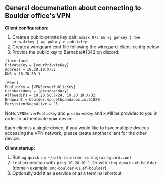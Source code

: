 ## General documenation about connecting to Boulder office's VPN

**Client configuration:**

1. Create a public-private key pair: `umask 077 && wg genkey | tee privatekey | wg pubkey > publickey`
2. Create a wireguard.conf file following the wireguard-client-config below
3. Provide the public key to Barnabas#1342 on discord.  

```
[Interface]
PrivateKey = [yourPrivateKey]
Address = 10.20.10.X/32
DNS = 10.20.50.1

[Peer]
PublicKey = [VPNServerPublicKey]
PresharedKey = [presharedKey]
AllowedIPs = 10.20.50.0/24, 10.20.10.X/32
Endpoint = boulder.vpn.ethpandaops.io:51820
PersistentKeepalive = 15
```

Note: `VPNServerPublicKey` and `presharedKey` and `X` will be provided to you in order to authenticate your device.

Each client is a single device, if you would like to have multiple devices accessing the VPN network, please create another client for the other device. 


**Client startup:**

1. Run `wg-quick up ~/path-to-client-config/wireguard.conf`
2. Test connection with: `ping 10.20.50.1`. Or with `ping domain.ef-boulder` (domain example: `smc-boulder-01.ef-boulder`).
3. Optionally add it as a service or as a terminal shortcut.